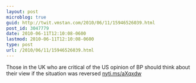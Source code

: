 ```yaml
---
layout: post
microblog: true
guid: http://twit.vmstan.com/2010/06/11/15946526039.html
post_id: 3047779
date: 2010-06-11T12:10:08-0600
lastmod: 2010-06-11T12:10:08-0600
type: post
url: /2010/06/11/15946526039.html
---
```

Those in the UK who are critical of the US opinion of BP should think about their view if the situation was reversed [nyti.ms/aXqxdw](http://nyti.ms/aXqxdw)
